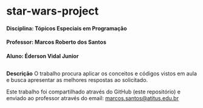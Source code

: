 
# star-wars-project

#### Disciplina: Tópicos Especiais em Programação

#### Professor: Marcos Roberto dos Santos

#### Aluno: Éderson Vidal Junior

##

**Descrição**  O trabalho procura aplicar os conceitos e códigos vistos em aula e busca apresentar as melhores respostas ao solicitado.

Este trabalho foi compartilhado através do GitHub (este repositório) e enviado ao professor através do email:  [marcos.santos@atitus.edu.br](mailto:marcos.santos@atitus.edu.br)